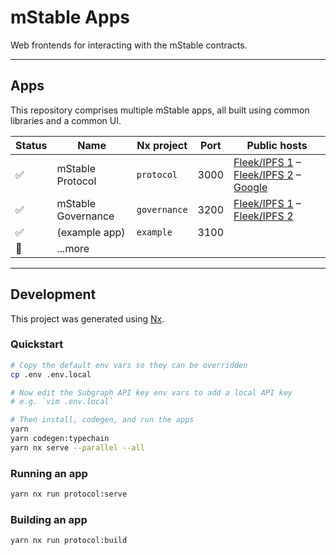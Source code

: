 # mStable Apps

Web frontends for interacting with the mStable contracts.

---
## Apps

This repository comprises multiple mStable apps, all built using common libraries and a common UI.

| Status | Name               | Nx project    | Port  | Public hosts |
|--------|--------------------|---------------|-------|--------------|
| ✅      | mStable Protocol   | `protocol`   | 3000 | [Fleek/IPFS 1](https://mstable.app) – [Fleek/IPFS 2](https://app.mstable.org) – [Google](https://mstable-apps-protocol.web.app/) |
| ✅      | mStable Governance | `governance` | 3200 |  [Fleek/IPFS 1](https://staking.mstable.app) – [Fleek/IPFS 2](https://staking.mstable.org) |
| ✅      | (example app)      | `example`    | 3100 |              |
| 🧠      | ...more            |              |      |             |

---

## Development

This project was generated using [Nx](https://nx.dev).

### Quickstart

```bash
# Copy the default env vars so they can be overridden
cp .env .env.local

# Now edit the Subgraph API key env vars to add a local API key
# e.g. `vim .env.local`

# Then install, codegen, and run the apps
yarn
yarn codegen:typechain
yarn nx serve --parallel --all
```

### Running an app

```bash
yarn nx run protocol:serve
```

### Building an app

```bash
yarn nx run protocol:build
```
